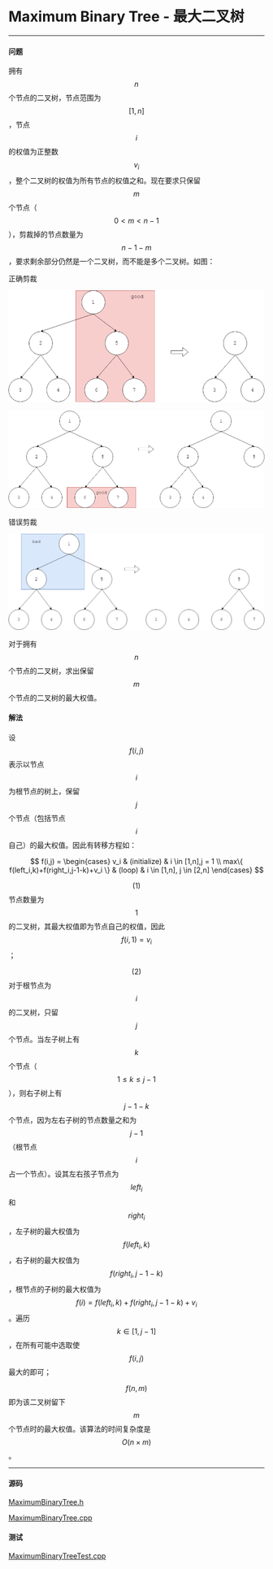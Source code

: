 <script type="text/javascript" src="https://cdnjs.cloudflare.com/ajax/libs/mathjax/2.7.1/MathJax.js?config=TeX-AMS-MML_HTMLorMML"></script>

# Maximum Binary Tree - 最大二叉树

--------

#### 问题

拥有$$ n $$个节点的二叉树，节点范围为$$ [1,n] $$，节点$$ i $$的权值为正整数$$ v_i $$，整个二叉树的权值为所有节点的权值之和。现在要求只保留$$ m $$个节点（$$ 0 \lt m \lt n-1 $$），剪裁掉的节点数量为$$ n-1-m $$，要求剩余部分仍然是一个二叉树，而不能是多个二叉树。如图：

正确剪裁

![MaxBinaryTree1.png](../res/MaxBinaryTree1.png)

![MaxBinaryTree2.png](../res/MaxBinaryTree2.png)

错误剪裁

![MaxBinaryTree3.png](../res/MaxBinaryTree3.png)

对于拥有$$ n $$个节点的二叉树，求出保留$$ m $$个节点的二叉树的最大权值。

#### 解法

设$$ f(i,j) $$表示以节点$$ i $$为根节点的树上，保留$$ j $$个节点（包括节点$$ i $$自己）的最大权值。因此有转移方程如：

$$
f(i,j) =
\begin{cases}
v_i                                                 &   (initialize)    &   i \in [1,n],j = 1 \\
max⁡\{ f(left_i,k)+f(right_i,j-1-k)+v_i \}          &   (loop)          &   i \in [1,n], j \in [2,n]
\end{cases}
$$

$$ (1) $$ 节点数量为$$ 1 $$的二叉树，其最大权值即为节点自己的权值，因此$$ f(i,1) = v_i $$；

$$ (2) $$ 对于根节点为$$ i $$的二叉树，只留$$ j $$个节点。当左子树上有$$ k $$个节点（$$ 1 \leq k \leq j-1 $$），则右子树上有$$ j-1-k $$个节点，因为左右子树的节点数量之和为$$ j - 1 $$（根节点$$ i $$占一个节点）。设其左右孩子节点为$$ left_i $$和$$ right_i $$，左子树的最大权值为$$ f(left_i,k) $$，右子树的最大权值为$$ f(right_i,j-1-k) $$，根节点的子树的最大权值为$$ f(i) = f(left_i, k) + f(right_i, j-1-k) + v_i $$。遍历$$ k \in [1, j-1] $$，在所有可能中选取使$$ f(i,j) $$最大的即可；

$$ f(n,m) $$即为该二叉树留下$$ m $$个节点时的最大权值。该算法的时间复杂度是$$ O(n \times m) $$。

--------

#### 源码

[MaximumBinaryTree.h](https://github.com/linrongbin16/Way-to-Algorithm/blob/master/src/DynamicProgramming/TreeDP/MaximumBinaryTree.h)

[MaximumBinaryTree.cpp](https://github.com/linrongbin16/Way-to-Algorithm/blob/master/src/DynamicProgramming/TreeDP/MaximumBinaryTree.cpp)

#### 测试

[MaximumBinaryTreeTest.cpp](https://github.com/linrongbin16/Way-to-Algorithm/blob/master/src/DynamicProgramming/TreeDP/MaximumBinaryTreeTest.cpp)
